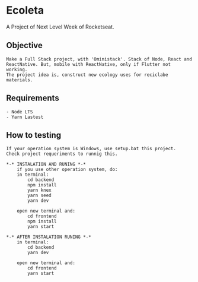 # Ecoleta

A Project of Next Level Week of Rocketseat.

## Objective

    Make a Full Stack project, with 'Oministack'. Stack of Node, React and ReactNative. But, mobile with ReactNative, only if Flutter not working.
    The project idea is, construct new ecology uses for reciclabe materials.

## Requirements

    - Node LTS
    - Yarn Lastest

## How to testing

    If your operation system is Windows, use setup.bat this project.
    Check project requeriments to runnig this.

    *-* INSTALATION AND RUNING *-*
        if you use other operation system, do:
        in terminal:
            cd backend
            npm install
            yarn knex
            yarn seed
            yarn dev
        
        open new terminal and:
            cd frontend
            npm install
            yarn start

    *-* AFTER INSTALATION RUNING *-*
        in terminal:
            cd backend
            yarn dev

        open new terminal and:
            cd frontend
            yarn start
